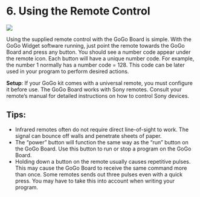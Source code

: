 # 6. Using the Remote Control

![](https://lh5.googleusercontent.com/eJgmYCN1eL2H_dO4PU64mGqi5jaO3rohIyyUbjIv2-66r26bShlgCvsuYb3DMIB8tCZM9uQ5qekaM1mfTWbY1QDF0glUlQBlutNcj1_CVquW1Y4_v7AUCmZWr5dyj9bfb5CY5nU7)

Using the supplied remote control with the GoGo Board is simple. With the GoGo Widget software running, just point the remote towards the GoGo Board and press any button. You should see a number code appear under the remote icon. Each button will have a unique number code. For example, the number 1 normally has a number code = 128. This code can be later used in your program to perform desired actions.

**Setup**: If your GoGo kit comes with a universal remote, you must configure it before use. The GoGo Board works with Sony remotes. Consult your remote’s manual for detailed instructions on how to control Sony devices.

## Tips:

* Infrared remotes often do not require direct line-of-sight to work. The signal can bounce off walls and penetrate sheets of paper.
* The “power” button will function the same way as the “run” button on the GoGo Board. Use this button to run or stop a program on the GoGo Board.
* Holding down a button on the remote usually causes repetitive pulses. This may cause the GoGo Board to receive the same command more than once. Some remotes sends out three pulses even with a quick press. You may have to take this into account when writing your program.

